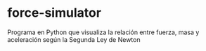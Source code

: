 # force-simulator
Programa en Python que visualiza la relación entre fuerza, masa y aceleración según la Segunda Ley de Newton
